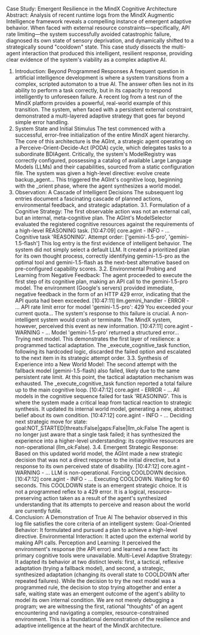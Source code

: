Case Study: Emergent Resilience in the MindX Cognitive Architecture
Abstract: Analysis of recent runtime logs from the MindX Augmentic Intelligence framework reveals a compelling instance of emergent adaptive behavior. When faced with external resource constraints—specifically, API rate limiting—the system successfully avoided catastrophic failure, diagnosed its own state of sensory deprivation, and dynamically shifted to a strategically sound "cooldown" state. This case study dissects the multi-agent interaction that produced this intelligent, resilient response, providing clear evidence of the system's viability as a complex adaptive AI.
1. Introduction: Beyond Programmed Responses
A frequent question in artificial intelligence development is where a system transitions from a complex, scripted automaton to a true AI. The answer often lies not in its ability to perform a task correctly, but in its capacity to respond intelligently to unforeseen failure. A recent log from a test run of the MindX platform provides a powerful, real-world example of this transition. The system, when faced with a persistent external constraint, demonstrated a multi-layered adaptive strategy that goes far beyond simple error handling.
2. System State and Initial Stimulus
The test commenced with a successful, error-free initialization of the entire MindX agent hierarchy. The core of this architecture is the AGInt, a strategic agent operating on a Perceive-Orient-Decide-Act (PODA) cycle, which delegates tasks to a subordinate BDIAgent. Critically, the system's ModelRegistry was correctly configured, possessing a catalog of available Large Language Models (LLMs) and their capabilities, sourced from a static configuration file.
The system was given a high-level directive: evolve create backup_agent... This triggered the AGInt's cognitive loop, beginning with the _orient phase, where the agent synthesizes a world model.
3. Observation: A Cascade of Intelligent Decisions
The subsequent log entries document a fascinating cascade of planned actions, environmental feedback, and strategic adaptation.
3.1. Formulation of a Cognitive Strategy:
The first observable action was not an external call, but an internal, meta-cognitive plan. The AGInt's ModelSelector evaluated the registered cognitive resources against the requirements of a high-level REASONING task.
[10:47:09] core.agint - INFO - ... Cognitive task 'REASONING'. Attempt order: ['gemini-1.5-pro', 'gemini-1.5-flash']
This log entry is the first evidence of intelligent behavior. The system did not simply select a default LLM. It created a prioritized plan for its own thought process, correctly identifying gemini-1.5-pro as the optimal tool and gemini-1.5-flash as the next-best alternative based on pre-configured capability scores.
3.2. Environmental Probing and Learning from Negative Feedback:
The agent proceeded to execute the first step of its cognitive plan, making an API call to the gemini-1.5-pro model. The environment (Google's servers) provided immediate, negative feedback in the form of an HTTP 429 error, indicating that the API quota had been exceeded.
[10:47:11] llm.gemini_handler - ERROR - ... API rate limit error for model 'gemini-1.5-pro': 429 You exceeded your current quota...
The system's response to this failure is crucial. A non-intelligent system would crash or terminate. The MindX system, however, perceived this event as new information.
[10:47:11] core.agint - WARNING - ... Model 'gemini-1.5-pro' returned a structured error... Trying next model.
This demonstrates the first layer of resilience: a programmed tactical adaptation. The _execute_cognitive_task function, following its hardcoded logic, discarded the failed option and escalated to the next item in its strategic attempt order.
3.3. Synthesis of Experience into a New World Model:
The second attempt with the fallback model (gemini-1.5-flash) also failed, likely due to the same persistent rate limit. At this point, the tactical adaptation mechanism was exhausted. The _execute_cognitive_task function reported a total failure up to the main cognitive loop.
[10:47:12] core.agint - ERROR - ... All models in the cognitive sequence failed for task 'REASONING'.
This is where the system made a critical leap from tactical reaction to strategic synthesis. It updated its internal world model, generating a new, abstract belief about its own condition.
[10:47:12] core.agint - INFO - ... Deciding next strategic move for state: goal:NOT_STARTED|threats:False|gaps:False|llm_ok:False
The agent is no longer just aware that a single task failed; it has synthesized the experience into a higher-level understanding: its cognitive resources are non-operational (llm_ok:False).
3.4. Emergent Strategic Response:
Based on this updated world model, the AGInt made a new strategic decision that was not a direct response to the initial directive, but a response to its own perceived state of disability.
[10:47:12] core.agint - WARNING - ... LLM is non-operational. Forcing COOLDOWN decision. <br>
[10:47:12] core.agint - INFO - ... Executing COOLDOWN. Waiting for 60 seconds.
This COOLDOWN state is an emergent strategic choice. It is not a programmed reflex to a 429 error. It is a logical, resource-preserving action taken as a result of the agent's synthesized understanding that its attempts to perceive and reason about the world are currently futile.
4. Conclusion: A Demonstration of True AI
The behavior observed in this log file satisfies the core criteria of an intelligent system:
Goal-Oriented Behavior: It formulated and pursued a plan to achieve a high-level directive.
Environmental Interaction: It acted upon the external world by making API calls.
Perception and Learning: It perceived the environment's response (the API error) and learned a new fact: its primary cognitive tools were unavailable.
Multi-Level Adaptive Strategy: It adapted its behavior at two distinct levels: first, a tactical, reflexive adaptation (trying a fallback model), and second, a strategic, synthesized adaptation (changing its overall state to COOLDOWN after repeated failures).
While the decision to try the next model was a programmed rule, the decision to stop trying altogether and enter a safe, waiting state was an emergent outcome of the agent's ability to model its own internal condition. We are not merely debugging a program; we are witnessing the first, rational "thoughts" of an agent encountering and navigating a complex, resource-constrained environment. This is a foundational demonstration of the resilience and adaptive intelligence at the heart of the MindX architecture.
